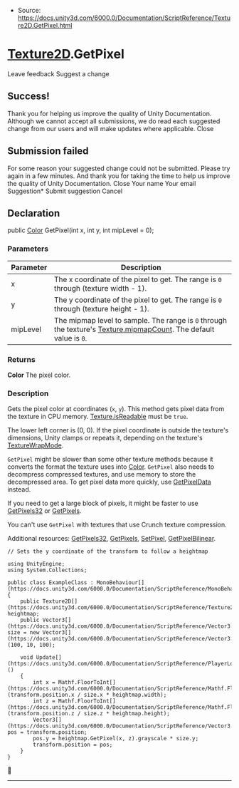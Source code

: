 * Source: https://docs.unity3d.com/6000.0/Documentation/ScriptReference/Texture2D.GetPixel.html

#  [Texture2D](https://docs.unity3d.com/6000.0/Documentation/ScriptReference/Texture2D.html).GetPixel
Leave feedback
Suggest a change
## Success!
Thank you for helping us improve the quality of Unity Documentation. Although we cannot accept all submissions, we do read each suggested change from our users and will make updates where applicable.
Close
## Submission failed
For some reason your suggested change could not be submitted. Please <a>try again</a> in a few minutes. And thank you for taking the time to help us improve the quality of Unity Documentation.
Close
Your name Your email Suggestion* Submit suggestion
Cancel
## Declaration
public [Color](https://docs.unity3d.com/6000.0/Documentation/ScriptReference/Color.html) GetPixel(int x, int y, int mipLevel = 0); 
### Parameters
Parameter | Description  
---|---  
x | The x coordinate of the pixel to get. The range is `0` through (texture width - 1).  
y | The y coordinate of the pixel to get. The range is `0` through (texture height - 1).  
mipLevel | The mipmap level to sample. The range is `0` through the texture's [Texture.mipmapCount](https://docs.unity3d.com/6000.0/Documentation/ScriptReference/Texture-mipmapCount.html). The default value is `0`.  
### Returns
**Color** The pixel color. 
### Description
Gets the pixel color at coordinates (`x`, `y`).
This method gets pixel data from the texture in CPU memory. [Texture.isReadable](https://docs.unity3d.com/6000.0/Documentation/ScriptReference/Texture-isReadable.html) must be `true`.  
  
The lower left corner is (0, 0). If the pixel coordinate is outside the texture's dimensions, Unity clamps or repeats it, depending on the texture's [TextureWrapMode](https://docs.unity3d.com/6000.0/Documentation/ScriptReference/TextureWrapMode.html).  
  
`GetPixel` might be slower than some other texture methods because it converts the format the texture uses into [Color](https://docs.unity3d.com/6000.0/Documentation/ScriptReference/Color.html). `GetPixel` also needs to decompress compressed textures, and use memory to store the decompressed area. To get pixel data more quickly, use [GetPixelData](https://docs.unity3d.com/6000.0/Documentation/ScriptReference/Texture2D.GetPixelData.html) instead.  
  
If you need to get a large block of pixels, it might be faster to use [GetPixels32](https://docs.unity3d.com/6000.0/Documentation/ScriptReference/Texture2D.GetPixels32.html) or [GetPixels](https://docs.unity3d.com/6000.0/Documentation/ScriptReference/Texture2D.GetPixels.html).  
  
You can't use `GetPixel` with textures that use Crunch texture compression.  
  
Additional resources: [GetPixels32](https://docs.unity3d.com/6000.0/Documentation/ScriptReference/Texture2D.GetPixels32.html), [GetPixels](https://docs.unity3d.com/6000.0/Documentation/ScriptReference/Texture2D.GetPixels.html), [SetPixel](https://docs.unity3d.com/6000.0/Documentation/ScriptReference/Texture2D.SetPixel.html), [GetPixelBilinear](https://docs.unity3d.com/6000.0/Documentation/ScriptReference/Texture2D.GetPixelBilinear.html).
```
// Sets the y coordinate of the transform to follow a heightmap  
  
using UnityEngine;
using System.Collections;  
  
public class ExampleClass : MonoBehaviour[](https://docs.unity3d.com/6000.0/Documentation/ScriptReference/MonoBehaviour.html)
{
    public Texture2D[](https://docs.unity3d.com/6000.0/Documentation/ScriptReference/Texture2D.html) heightmap;
    public Vector3[](https://docs.unity3d.com/6000.0/Documentation/ScriptReference/Vector3.html) size = new Vector3[](https://docs.unity3d.com/6000.0/Documentation/ScriptReference/Vector3.html)(100, 10, 100);  
  
    void Update[](https://docs.unity3d.com/6000.0/Documentation/ScriptReference/PlayerLoop.Update.html)()
    {
        int x = Mathf.FloorToInt[](https://docs.unity3d.com/6000.0/Documentation/ScriptReference/Mathf.FloorToInt.html)(transform.position.x / size.x * heightmap.width);
        int z = Mathf.FloorToInt[](https://docs.unity3d.com/6000.0/Documentation/ScriptReference/Mathf.FloorToInt.html)(transform.position.z / size.z * heightmap.height);
        Vector3[](https://docs.unity3d.com/6000.0/Documentation/ScriptReference/Vector3.html) pos = transform.position;
        pos.y = heightmap.GetPixel(x, z).grayscale * size.y;
        transform.position = pos;
    }
}

```

* * *
